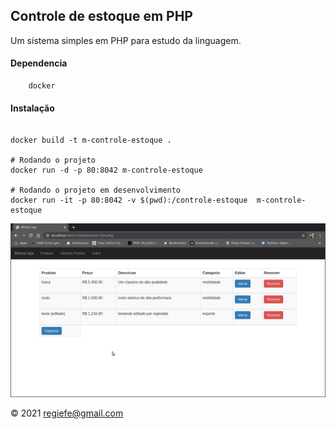 ## Controle de estoque em PHP

Um sistema simples em PHP para estudo da linguagem. 

#### Dependencia
```
	docker
```
#### Instalação 
```

docker build -t m-controle-estoque .

# Rodando o projeto 
docker run -d -p 80:8042 m-controle-estoque

# Rodando o projeto em desenvolvimento
docker run -it -p 80:8042 -v $(pwd):/controle-estoque  m-controle-estoque

```

![](img/controle.png)

&copy; 2021  regiefe@gmail.com
